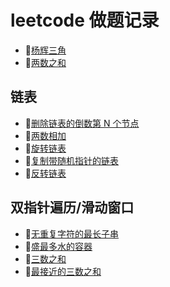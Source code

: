 # leetcode 做题记录

- 🔗[杨辉三角](https://github.com/fivejokers/alg/blob/main/1.js)
- 🔗[两数之和](https://github.com/fivejokers/alg/blob/main/2.js)

## 链表

- 🔗[删除链表的倒数第 N 个节点](https://github.com/fivejokers/alg/blob/main/3.js)
- 🔗[两数相加](https://github.com/fivejokers/alg/blob/main/4.js)
- 🔗[旋转链表](https://github.com/fivejokers/alg/blob/main/5.js)
- 🔗[复制带随机指针的链表](https://github.com/fivejokers/alg/blob/main/6.js)
- 🔗[反转链表](https://github.com/fivejokers/alg/blob/main/7.js)

## 双指针遍历/滑动窗口

- 🔗[无重复字符的最长子串](https://github.com/fivejokers/alg/blob/main/8.js)
- 🔗[盛最多水的容器](https://github.com/fivejokers/alg/blob/main/9.js)
- 🔗[三数之和](https://github.com/fivejokers/alg/blob/main/10.js)
- 🔗[最接近的三数之和](https://github.com/fivejokers/alg/blob/main/10.js)
